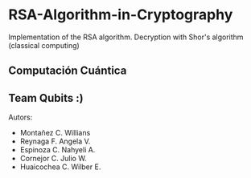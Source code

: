 # RSA-Algorithm-in-Cryptography
Implementation of the RSA algorithm. Decryption with Shor's algorithm (classical computing)

## Computación Cuántica
## Team Qubits :)
Autors:
* Montañez C. Willians
* Reynaga F. Angela V.
* Espinoza C. Nahyeli A.
* Cornejor C. Julio W.
* Huaicochea C. Wilber E.
